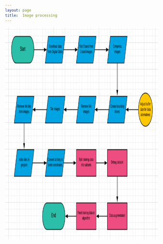 ```yaml
---
layout: page
title:  Image processing
---
```


<img src="Process flow.png" class="img-responsive" width="1200" height="700" />
